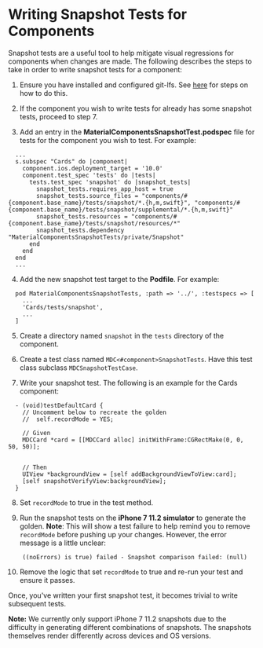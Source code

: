 # Writing Snapshot Tests for Components

Snapshot tests are a useful tool to help mitigate visual regressions for
components when changes are made. The following describes the steps to take in
order to write snapshot tests for a component:

1.  Ensure you have installed and configured git-lfs. See
    [here](https://github.com/material-components/material-components-ios/blob/develop/contributing/tools.md#using-git-lfs)
    for steps on how to do this.

2.  If the component you wish to write tests for already has some snapshot
    tests, proceed to step 7.

3.  Add an entry in the **MaterialComponentsSnapshotTest.podspec** file for
    tests for the component you wish to test. For example:

```
  ...
  s.subspec "Cards" do |component|
    component.ios.deployment_target = '10.0'
    component.test_spec 'tests' do |tests|
      tests.test_spec 'snapshot' do |snapshot_tests|
        snapshot_tests.requires_app_host = true
        snapshot_tests.source_files = "components/#{component.base_name}/tests/snapshot/*.{h,m,swift}", "components/#{component.base_name}/tests/snapshot/supplemental/*.{h,m,swift}"
        snapshot_tests.resources = "components/#{component.base_name}/tests/snapshot/resources/*"
        snapshot_tests.dependency "MaterialComponentsSnapshotTests/private/Snapshot"
      end
    end
  end
  ...
```

4.  Add the new snapshot test target to the **Podfile**. For example:

```
  pod MaterialComponentsSnapshotTests, :path => '../', :testspecs => [
    ...
    'Cards/tests/snapshot',
    ...
  ]
```

5.  Create a directory named `snapshot` in the `tests` directory of the
    component.

6.  Create a test class named `MDC<#component>SnapshotTests`. Have this test
    class subclass `MDCSnapshotTestCase`.

7.  Write your snapshot test. The following is an example for the Cards
    component:

```
  - (void)testDefaultCard {
    // Uncomment below to recreate the golden
    //  self.recordMode = YES;

    // Given
    MDCCard *card = [[MDCCard alloc] initWithFrame:CGRectMake(0, 0, 50, 50)];


    // Then
    UIView *backgroundView = [self addBackgroundViewToView:card];
    [self snapshotVerifyView:backgroundView];
  }
```

8.  Set `recordMode` to true in the test method.

9.  Run the snapshot tests on the **iPhone 7 11.2 simulator** to generate the
    golden. **Note**: This will show a test failure to help remind you to remove
    `recordMode` before pushing up your changes. However, the error message is a
    little unclear:

```
    ((noErrors) is true) failed - Snapshot comparison failed: (null)
```

10.  Remove the logic that set `recordMode` to true and re-run your test and
    ensure it passes.

Once, you've written your first snapshot test, it becomes trivial to write
subsequent tests.

**Note:** We currently only support iPhone 7 11.2 snapshots due to the
difficulty in generating different combinations of snapshots. The snapshots
themselves render differently across devices and OS versions.

